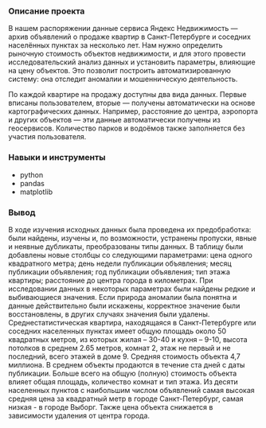### Описание проекта
В нашем распоряжении данные сервиса Яндекс Недвижимость — архив объявлений о продаже квартир в Санкт-Петербурге и соседних населённых пунктах за несколько лет. Нам нужно определить рыночную стоимость объектов недвижимости, и для этого провести исследовательский анализ данных и установить параметры, влияющие на цену объектов. Это позволит построить автоматизированную систему: она отследит аномалии и мошенническую деятельность.

По каждой квартире на продажу доступны два вида данных. Первые вписаны пользователем, вторые — получены автоматически на основе картографических данных. Например, расстояние до центра, аэропорта и других объектов — эти данные автоматически получены из геосервисов. Количество парков и водоёмов также заполняется без участия пользователя.

### Навыки и инструменты
+ python
+ pandas
+ matplotlib

### Вывод
В ходе изучения исходных данных была проведена их предобработка: были найдены, изучены и, по возможности, устранены пропуски, явные и неявные дубликаты, преобразованы типы данных. В таблицу были добавлены новые столбцы со следующими параметрами: цена одного квадратного метра; день недели публикации объявления; месяц публикации объявления; год публикации объявления; тип этажа квартиры; расстояние до центра города в километрах. При исследовании данных в некоторых параметрах были найдены редкие и выбивающиеся значения. Если природа аномалии была понятна и данные действительно были искажены, корректное значение были восстановлены, в других случаях значения были удалены.
Среднестатистическая квартира, находящаяся в Санкт-Петербурге или соседних населенных пунктах имеет общую площадь около 50 квадратных метров, из которых жилая – 30-40 и кухня – 9-10, высота потолков в среднем 2.65 метров, комнат 2, этаж не первый и не последний, всего этажей в доме 9. Средняя стоимость объекта 4,7 миллиона. В среднем объекты продаются в течение ста дней с даты публикации. Больше всего на общую (полную) стоимость объекта влияет общая площадь, количество комнат и тип этажа.
Из десяти населенных пунктов с наибольшим числом объявлений самая высокая средняя цена за квадратный метр в городе Санкт-Петербург, самая низкая - в городе Выборг. Также цена объекта снижается в зависимости удаления от центра города.
